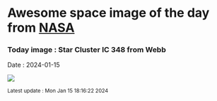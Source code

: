 
# Awesome space image of the day from [NASA](https://api.nasa.gov/)

### Today image : Star Cluster IC 348 from Webb
Date : 2024-01-15

![](https://apod.nasa.gov/apod/image/2401/IC348_webb_960.jpg)

<small>Latest update : Mon Jan 15 18:16:22 2024</small>
        
